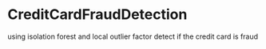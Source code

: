 # CreditCardFraudDetection
using isolation forest and local outlier factor detect if the credit card is fraud
